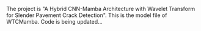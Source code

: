 The project is "A Hybrid CNN-Mamba Architecture with Wavelet Transform for Slender Pavement Crack Detection". 
This is the model file of WTCMamba. Code is being updated...
